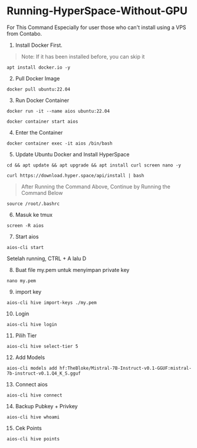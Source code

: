 # Running-HyperSpace-Without-GPU
For This Command Especially for user those who can't install using a VPS from Contabo.

1. Install Docker First.
> Note: If it has been installed before, you can skip it
```
apt install docker.io -y
```

2. Pull Docker Image
```
docker pull ubuntu:22.04
```

3. Run Docker Container
```
docker run -it --name aios ubuntu:22.04
```

```
docker container start aios
```

4. Enter the Container
```
docker container exec -it aios /bin/bash
```

5. Update Ubuntu Docker and Install HyperSpace
```
cd && apt update && apt upgrade && apt install curl screen nano -y
```

```
curl https://download.hyper.space/api/install | bash
```

> After Running the Command Above, Continue by Running the Command Below
```
source /root/.bashrc
```

6. Masuk ke tmux
```
screen -R aios
```

7. Start aios
```
aios-cli start
```
Setelah running, CTRL + A lalu D

8. Buat file my.pem untuk menyimpan private key 
```
nano my.pem
```

9. import key
```
aios-cli hive import-keys ./my.pem
```

10. Login
```
aios-cli hive login
```

11. Pilih Tier
```
aios-cli hive select-tier 5
```

12. Add Models
```
aios-cli models add hf:TheBloke/Mistral-7B-Instruct-v0.1-GGUF:mistral-7b-instruct-v0.1.Q4_K_S.gguf
```

13. Connect aios
```
aios-cli hive connect
```

14. Backup Pubkey + Privkey
```
aios-cli hive whoami
```

15. Cek Points
```
aios-cli hive points
```
